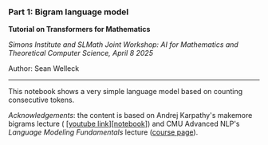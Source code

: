 ### Part 1: Bigram language model

**Tutorial on Transformers for Mathematics**

*Simons Institute and SLMath Joint Workshop: AI for Mathematics and Theoretical Computer Science, April 8 2025*

Author: Sean Welleck

------

This notebook shows a very simple language model based on counting consecutive tokens.  


*Acknowledgements*: the content is based on Andrej Karpathy's makemore bigrams lecture ( [[youtube link](https://www.youtube.com/watch?v=PaCmpygFfXo)][[notebook]((https://github.com/karpathy/nn-zero-to-hero/blob/master/lectures/makemore/makemore_part1_bigrams.ipynb))]) and CMU Advanced NLP's  *Language Modeling Fundamentals* lecture ([course page](https://cmu-l3.github.io/anlp-spring2025/)).

